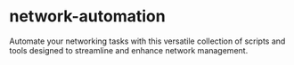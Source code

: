 # network-automation
Automate your networking tasks with this versatile collection of scripts and tools designed to streamline and enhance network management.
